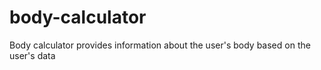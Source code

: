 # body-calculator
Body calculator provides information about the user's body based on the user's data
